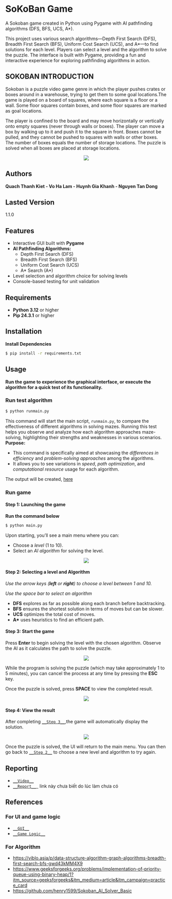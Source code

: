 # SoKoBan Game

A Sokoban game created in Python using Pygame with AI pathfinding algorithms (DFS, BFS, UCS, A\*).

This project uses various search algorithms—Depth First Search (DFS), Breadth First Search (BFS), Uniform Cost Search (UCS), and A\*—to find solutions for each level. Players can select a level and the algorithm to solve the puzzle. The interface is built with Pygame, providing a fun and interactive experience for exploring pathfinding algorithms in action.

## SOKOBAN INTRODUCTION

Sokoban is a puzzle video game genre in which the player pushes crates or boxes around in a warehouse, trying to get them to some goal locations.The game is played on a board of squares, where each square is a floor or a wall. Some floor squares contain boxes, and some floor squares are marked as goal locations.

The player is confined to the board and may move horizontally or vertically onto empty squares (never through walls or boxes). The player can move a box by walking up to it and push it to the square in front. Boxes cannot be pulled, and they cannot be pushed to squares with walls or other boxes. The number of boxes equals the number of storage locations. The puzzle is solved when all boxes are placed at storage locations.

<div align="center">
<img src="themes/images/screenshot.png" align="center"/>
</div>

## Authors

**Quach Thanh Kiet - Vo Ha Lam - Huynh Gia Khanh - Nguyen Tan Dong**

## Lasted Version

1.1.0

## Features

- Interactive GUI built with **Pygame**
- **AI Pathfinding Algorithms:**
  - Depth First Search (DFS)
  - Breadth First Search (BFS)
  - Uniform Cost Search (UCS)
  - A* Search (A*)
- Level selection and algorithm choice for solving levels
- Console-based testing for unit validation

## Requirements

- **Python 3.12** or higher
- **Pip 24.3.1** or higher

## Installation

**Install Dependencies**

```sh
$ pip install -r requirements.txt
```

## Usage

__Run the game to experience the graphical interface, or execute the algorithm for a quick test of its functionality.__ 
 

### Run test algorithm

```sh
$ python runmain.py
```

This command will start the main script, `runmain.py`, to compare the effectiveness of different algorithms in solving mazes. Running this test helps you observe and analyze how each algorithm approaches maze-solving, highlighting their strengths and weaknesses in various scenarios.
**Purpose:**

- This command is specifically aimed at showcasing the _differences in efficiency_ and _problem-solving approaches_ among the algorithms.
- It allows you to see variations in _speed_, _path optimization_, and _computational resource_ usage for each algorithm.

The output will be created, <a href="output/"> here </a>

### Run game

#### Step 1: Launching the game

__Run the command below__

```sh
$ python main.py
```
Upon starting, you’ll see a main menu where you can:
+ Choose a _level_ (1 to 10).
+ Select an _AI algorithm_ for solving the level.

<div align="center">
<img src="UI_demo/menu_UI.png" align="center"/>
</div>

#### Step 2: Selecting a level and Algorithm

_Use the arrow keys (__left__ or __right__) to choose a level between 1 and 10._

_Use the space bar to select an algorithm_
+ __DFS__ explores as far as possible along each branch before backtracking.
+ __BFS__ ensures the shortest solution in terms of moves but can be slower.
+ __UCS__ optimizes the total cost of moves.
+ __A*__ uses heuristics to find an efficient path.

#### Step 3: Start the game

Press __Enter__ to begin solving the level with the chosen algorithm. Observe the AI as it calculates the path to solve the puzzle.

<div align="center">
<img src="UI_demo/gameInProcess_UI.png" align="center"/>
</div>

While the program is solving the puzzle (which may take approximately 1 to 5 minutes), you can cancel the process at any time by pressing the __ESC__ key.

Once the puzzle is solved, press __SPACE__ to view the completed result.
<div align="center">
<img src="UI_demo/gameDone_UI.png" align="center"/>
</div>

#### Step 4: View the result

After completing [`__Step 3__`](#step-3-start-the-game),the game will automatically display the solution.

<div align="center">
<img src="UI_demo/gameResult_UI.png" align="center"/>
</div>

Once the puzzle is solved, the UI will return to the main menu. You can then go back to [`__Step 2__`](#step-2-selecting-a-level-and-algorithm) to choose a new level and algorithm to try again.

## Reporting
+ [`__Video__`](https://www.youtube.com/watch?v=fSL-BlK9NcY&feature=youtu.be)
+ [`__Report__ `](report.pdf) link này chưa biết do lúc làm chưa có


## References

### For UI and game logic
+ [`__GUI__`](https://www.geeksforgeeks.org/pygame-tutorial/)
+ [`__Game Logic__`](https://sokoban.fandom.com/wiki/Sokoban_Wiki)
### For Algorithm
+ https://viblo.asia/p/data-structure-algorithm-graph-algorithms-breadth-first-search-bfs-gwd43kMM4X9
+ https://www.geeksforgeeks.org/problems/implementation-of-priority-queue-using-binary-heap/1?itm_source=geeksforgeeks&itm_medium=article&itm_campaign=practice_card
+ https://github.com/henry1599/Sokoban_AI_Solver_Basic
